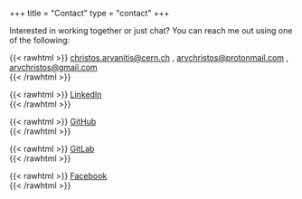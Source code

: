 +++
title = "Contact"
type = "contact"
+++

Interested in working together or just chat? You can reach me out using one of the following:


{{< rawhtml >}}
	<i class="fas fa-envelope"></i><span>&#32;</span><a href="mailto:christos.arvanitis@cern.ch" target="_blank">christos.arvanitis@cern.ch</a>
	, <a href="mailto:arvchristos@protonmail.com" target="_blank">arvchristos@protonmail.com</a>
	, </i><span>&#32;</span><a href="mailto:arvchristos@gmail.com" target="_blank">arvchristos@gmail.com</a>
	<br>
{{< /rawhtml >}}

{{< rawhtml >}}
	<i class="fab fa-linkedin"></i><span>&#32;</span><a href="https://www.linkedin.com/in/arvchristos/" target="_blank">LinkedIn</a>
	<br>
{{< /rawhtml >}}

{{< rawhtml >}}
	<i class="fab fa-github"></i><span>&#32;</span><a href="https://www.github.com/arvchristos" target="_blank">GitHub</a>
	<br>
{{< /rawhtml >}}

{{< rawhtml >}}
	<i class="fab fa-gitlab"></i><span>&#32;</span><a href="https://www.gitlab.com/arvchristos" target="_blank">GitLab</a>
	<br>
{{< /rawhtml >}}

{{< rawhtml >}}
	<i class="fab fa-facebook"></i><span>&#32;</span><a href="https://www.facebook.com/arvchristos" target="_blank">Facebook</a>
	<br>
{{< /rawhtml >}}
